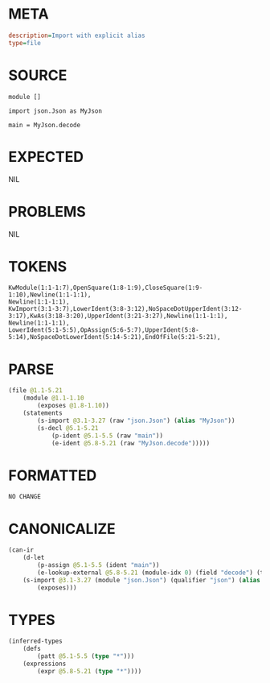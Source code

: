 # META
~~~ini
description=Import with explicit alias
type=file
~~~
# SOURCE
~~~roc
module []

import json.Json as MyJson

main = MyJson.decode
~~~
# EXPECTED
NIL
# PROBLEMS
NIL
# TOKENS
~~~zig
KwModule(1:1-1:7),OpenSquare(1:8-1:9),CloseSquare(1:9-1:10),Newline(1:1-1:1),
Newline(1:1-1:1),
KwImport(3:1-3:7),LowerIdent(3:8-3:12),NoSpaceDotUpperIdent(3:12-3:17),KwAs(3:18-3:20),UpperIdent(3:21-3:27),Newline(1:1-1:1),
Newline(1:1-1:1),
LowerIdent(5:1-5:5),OpAssign(5:6-5:7),UpperIdent(5:8-5:14),NoSpaceDotLowerIdent(5:14-5:21),EndOfFile(5:21-5:21),
~~~
# PARSE
~~~clojure
(file @1.1-5.21
	(module @1.1-1.10
		(exposes @1.8-1.10))
	(statements
		(s-import @3.1-3.27 (raw "json.Json") (alias "MyJson"))
		(s-decl @5.1-5.21
			(p-ident @5.1-5.5 (raw "main"))
			(e-ident @5.8-5.21 (raw "MyJson.decode")))))
~~~
# FORMATTED
~~~roc
NO CHANGE
~~~
# CANONICALIZE
~~~clojure
(can-ir
	(d-let
		(p-assign @5.1-5.5 (ident "main"))
		(e-lookup-external @5.8-5.21 (module-idx 0) (field "decode") (target-node-idx 0)))
	(s-import @3.1-3.27 (module "json.Json") (qualifier "json") (alias "MyJson")
		(exposes)))
~~~
# TYPES
~~~clojure
(inferred-types
	(defs
		(patt @5.1-5.5 (type "*")))
	(expressions
		(expr @5.8-5.21 (type "*"))))
~~~
